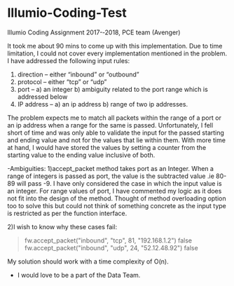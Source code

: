 # Illumio-Coding-Test
Illumio Coding Assignment 2017-­‐2018, PCE team (Avenger)

It took me about 90 mins to come up with this implementation.
Due to time limitation, I could not cover every implementation mentioned in the problem.
I have addressed the following input rules:

1)	direction – either “inbound” or “outbound”
2)	protocol – either “tcp” or “udp”
3)	port – a) an integer 
            b) ambiguity related to the port range which is addressed below
4)  IP address – a) an ip address
                 b) range of two ip addresses.

The problem expects me to match all packets within the range of a port or an ip address when a range for the same is passed.
Unfortunately, I fell short of time and was only able to validate the input for the passed starting and ending value and not for the values that lie within them.
With more time at hand, I would have stored the values by setting a counter from the starting value to the ending value inclusive of both.


-Ambiguities:
1)accept_packet method takes port as an Integer.
When a range of integers is passed as port, the value is the subtracted value .ie 80-89 will pass -9.
I have only considered the case in which the input value is an integer.
For range values of port, I have commented my logic as it does not fit into the design of the method.
Thought of method overloading option too to solve this but could not think of something concrete as the input type is restricted as per the function interface.

2)I wish to know why these cases fail:
 > fw.accept_packet("inbound", "tcp", 81, "192.168.1.2")
false
> fw.accept_packet("inbound", "udp", 24, "52.12.48.92")
false

My solution should work with a time complexity of O(n).


- I would love to be a part of the Data Team.










